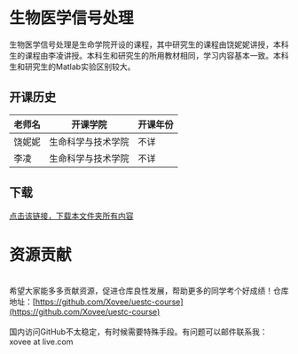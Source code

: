 # 生物医学信号处理

生物医学信号处理是生命学院开设的课程，其中研究生的课程由饶妮妮讲授，本科生的课程由李凌讲授。本科生和研究生的所用教材相同，学习内容基本一致。本科生和研究生的Matlab实验区别较大。

## 开课历史

|老师名|开课学院|开课年份|
---|---|---
|饶妮妮|生命科学与技术学院|不详|
|李凌|生命科学与技术学院|不详|

## 下载

[点击该链接，下载本文件夹所有内容](https://xovee.github.io/gitzip/?https://github.com/Xovee/uestc-course/tree/main/课程目录/生物医学信号处理)
<br><h1>资源贡献</h1><br>希望大家能多多贡献资源，促进仓库良性发展，帮助更多的同学考个好成绩！仓库地址：[https://github.com/Xovee/uestc-course](https://github.com/Xovee/uestc-course)<br><br>国内访问GitHub不太稳定，有时候需要特殊手段。有问题可以邮件联系我：xovee at live.com